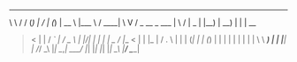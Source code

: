 
 __   __  _                   __  __   _     _____    ____     _____ 
 \ \ / / (_)                 |  \/  | (_)   |  __ \  |___ \   / ____|
  \ V /   _    __ _    ___   | \  / |  _    | |__) |   __) | | |  __ 
   > <   | |  / _` |  / _ \  | |\/| | | |   |  _  /   |__ <  | | |_ |
  / . \  | | | (_| | | (_) | | |  | | | |   | | \ \   ___) | | |__| |
 /_/ \_\ |_|  \__,_|  \___/  |_|  |_| |_|   |_|  \_\ |____/   \_____|
 
